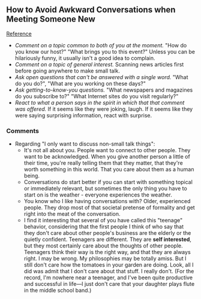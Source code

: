 ## How to Avoid Awkward Conversations when Meeting Someone New
[Reference](http://lifehacker.com/5948534/how-to-avoid-awkward-conversations-when-meeting-someone-new)

- *Comment on a topic common to both of you at the moment.* "How do you know our host?" "What brings you to this event?" Unless you can be hilariously funny, it usually isn't a good idea to complain.
- *Comment on a topic of general interest.* Scanning news articles first before going anywhere to make small talk.
- *Ask open questions that can't be answered with a single word.* "What do you do?", "What are you working on these days?"
- *Ask getting-to-know-you questions.* "What newspapers and magazines do you subscribe to?" "What Internet sites do you visit regularly?"
- *React to what a person says in the spirit in which that that comment was offered.* If it seems like they were joking, laugh. If it seems like they were saying surprising information, react with surprise.

### Comments

- Regarding "I only want to discuss non-small talk things":
  - It's not all about you. People want to connect to other people. They want to be acknowledged. When you give another person a little of their time, you're really telling them that they matter, that they're worth something in this world. That you care about them as a human being.
  - Conversations do start better if you can start with something topical or immediately relevant, but sometimes the only thing you have to start on is the weather - everyone experiences the weather.
  - You know who I like having conversations with? Older, experienced people. They drop most of that societal pretense of formality and get right into the meat of the conversation.
  - I find it interesting that several of you have called this "teenage" behavior, considering that the first people I think of who say that they don't care about other people's business are the elderly or the quietly confident. Teenagers are different. They are **self interested**, but they most certainly care about the thoughts of other people. Teenagers think their way is the right way, and that they are always right. I may be wrong. My philosophies may be totally amiss. But I still don't care how the tomatoes in your garden are doing. Look, all I did was admit that I don't care about that stuff. I really don't. (For the record, I'm nowhere near a teenager, and I've been quite productive and successful in life—I just don't care that your daughter plays flute in the middle school band.)
